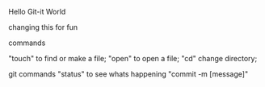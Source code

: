 Hello Git-it World

changing this for fun

commands
 
"touch" to find or make a file;
"open" to open a file;
"cd" change directory;

git commands
"status" to see whats happening
"commit -m [message]"
